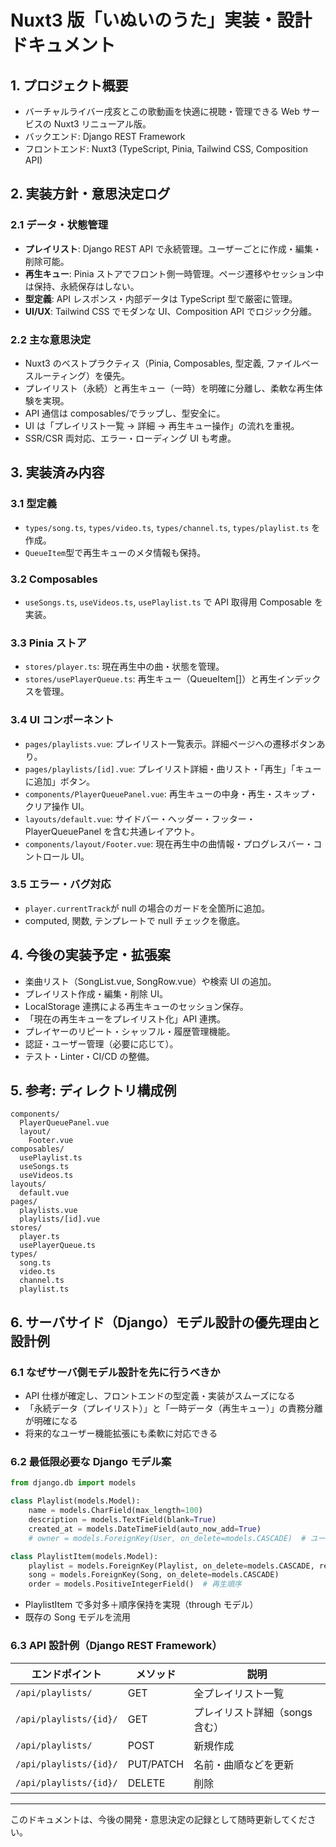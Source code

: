 # Nuxt3 版「いぬいのうた」実装・設計ドキュメント

## 1. プロジェクト概要

- バーチャルライバー戌亥とこの歌動画を快適に視聴・管理できる Web サービスの Nuxt3 リニューアル版。
- バックエンド: Django REST Framework
- フロントエンド: Nuxt3 (TypeScript, Pinia, Tailwind CSS, Composition API)

## 2. 実装方針・意思決定ログ

### 2.1 データ・状態管理

- **プレイリスト**: Django REST API で永続管理。ユーザーごとに作成・編集・削除可能。
- **再生キュー**: Pinia ストアでフロント側一時管理。ページ遷移やセッション中は保持、永続保存はしない。
- **型定義**: API レスポンス・内部データは TypeScript 型で厳密に管理。
- **UI/UX**: Tailwind CSS でモダンな UI、Composition API でロジック分離。

### 2.2 主な意思決定

- Nuxt3 のベストプラクティス（Pinia, Composables, 型定義, ファイルベースルーティング）を優先。
- プレイリスト（永続）と再生キュー（一時）を明確に分離し、柔軟な再生体験を実現。
- API 通信は composables/でラップし、型安全に。
- UI は「プレイリスト一覧 → 詳細 → 再生キュー操作」の流れを重視。
- SSR/CSR 両対応、エラー・ローディング UI も考慮。

## 3. 実装済み内容

### 3.1 型定義

- `types/song.ts`, `types/video.ts`, `types/channel.ts`, `types/playlist.ts` を作成。
- `QueueItem`型で再生キューのメタ情報も保持。

### 3.2 Composables

- `useSongs.ts`, `useVideos.ts`, `usePlaylist.ts` で API 取得用 Composable を実装。

### 3.3 Pinia ストア

- `stores/player.ts`: 現在再生中の曲・状態を管理。
- `stores/usePlayerQueue.ts`: 再生キュー（QueueItem[]）と再生インデックスを管理。

### 3.4 UI コンポーネント

- `pages/playlists.vue`: プレイリスト一覧表示。詳細ページへの遷移ボタンあり。
- `pages/playlists/[id].vue`: プレイリスト詳細・曲リスト・「再生」「キューに追加」ボタン。
- `components/PlayerQueuePanel.vue`: 再生キューの中身・再生・スキップ・クリア操作 UI。
- `layouts/default.vue`: サイドバー・ヘッダー・フッター・PlayerQueuePanel を含む共通レイアウト。
- `components/layout/Footer.vue`: 現在再生中の曲情報・プログレスバー・コントロール UI。

### 3.5 エラー・バグ対応

- `player.currentTrack`が null の場合のガードを全箇所に追加。
- computed, 関数, テンプレートで null チェックを徹底。

## 4. 今後の実装予定・拡張案

- 楽曲リスト（SongList.vue, SongRow.vue）や検索 UI の追加。
- プレイリスト作成・編集・削除 UI。
- LocalStorage 連携による再生キューのセッション保存。
- 「現在の再生キューをプレイリスト化」API 連携。
- プレイヤーのリピート・シャッフル・履歴管理機能。
- 認証・ユーザー管理（必要に応じて）。
- テスト・Linter・CI/CD の整備。

## 5. 参考: ディレクトリ構成例

```
components/
  PlayerQueuePanel.vue
  layout/
    Footer.vue
composables/
  usePlaylist.ts
  useSongs.ts
  useVideos.ts
layouts/
  default.vue
pages/
  playlists.vue
  playlists/[id].vue
stores/
  player.ts
  usePlayerQueue.ts
types/
  song.ts
  video.ts
  channel.ts
  playlist.ts
```

## 6. サーバサイド（Django）モデル設計の優先理由と設計例

### 6.1 なぜサーバ側モデル設計を先に行うべきか

- API 仕様が確定し、フロントエンドの型定義・実装がスムーズになる
- 「永続データ（プレイリスト）」と「一時データ（再生キュー）」の責務分離が明確になる
- 将来的なユーザー機能拡張にも柔軟に対応できる

### 6.2 最低限必要な Django モデル案

```python
from django.db import models

class Playlist(models.Model):
    name = models.CharField(max_length=100)
    description = models.TextField(blank=True)
    created_at = models.DateTimeField(auto_now_add=True)
    # owner = models.ForeignKey(User, on_delete=models.CASCADE)  # ユーザー紐付け（将来拡張）

class PlaylistItem(models.Model):
    playlist = models.ForeignKey(Playlist, on_delete=models.CASCADE, related_name='items')
    song = models.ForeignKey(Song, on_delete=models.CASCADE)
    order = models.PositiveIntegerField()  # 再生順序
```

- PlaylistItem で多対多＋順序保持を実現（through モデル）
- 既存の Song モデルを流用

### 6.3 API 設計例（Django REST Framework）

| エンドポイント         | メソッド  | 説明                           |
| ---------------------- | --------- | ------------------------------ |
| `/api/playlists/`      | GET       | 全プレイリスト一覧             |
| `/api/playlists/{id}/` | GET       | プレイリスト詳細（songs 含む） |
| `/api/playlists/`      | POST      | 新規作成                       |
| `/api/playlists/{id}/` | PUT/PATCH | 名前・曲順などを更新           |
| `/api/playlists/{id}/` | DELETE    | 削除                           |

---

このドキュメントは、今後の開発・意思決定の記録として随時更新してください。
